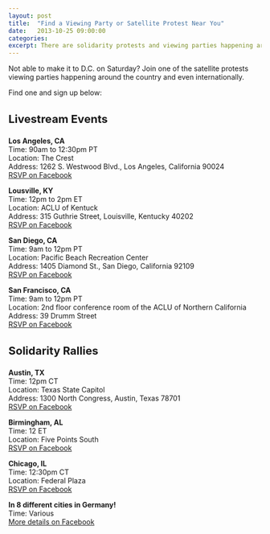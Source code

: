 ```yaml
---
layout: post
title:  "Find a Viewing Party or Satellite Protest Near You"
date:   2013-10-25 09:00:00
categories: 
excerpt: There are solidarity protests and viewing parties happening around the country and even around the world - find one near you!
---
```


Not able to make it to D.C. on Saturday? Join one of the satellite protests viewing parties happening around the country and even internationally.

Find one and sign up below:

<h3 style="font-size: 22px">Livestream Events</h3>


**Los Angeles, CA**<br />
Time: 90am to 12:30pm PT<br />
Location: The Crest<br />
Address: 1262 S. Westwood Blvd., Los Angeles, California 90024<br />
<a href="https://www.facebook.com/events/534671766612996/">RSVP on Facebook</a>


**Lousville, KY**<br />
Time: 12pm to 2pm ET<br />
Location: ACLU of Kentuck<br />
Address: 315 Guthrie Street, Louisville, Kentucky 40202<br />
<a href="https://www.facebook.com/events/455867864531794/">RSVP on Facebook</a>


**San Diego, CA**<br />
Time: 9am to 12pm PT<br />
Location: Pacific Beach Recreation Center<br />
Address: 1405 Diamond St., San Diego, California 92109<br />
<a href="https://www.facebook.com/events/190856811103309/">RSVP on Facebook</a>


**San Francisco, CA**<br />
Time: 9am to 12pm PT<br />
Location: 2nd floor conference room of the ACLU of Northern California<br />
Address: 39 Drumm Street<br />
<a href="https://www.facebook.com/events/606254929431287/">RSVP on Facebook</a>


<h3 style="font-size: 22px">Solidarity Rallies</h3>


**Austin, TX**<br />
Time: 12pm CT<br />
Location: Texas State Capitol<br />
Address: 1300 North Congress, Austin, Texas 78701<br />
<a href="https://www.facebook.com/events/526273097466028/">RSVP on Facebook</a>


**Birmingham, AL**<br />
Time: 12 ET<br />
Location: Five Points South<br />
<a href="https://www.facebook.com/events/589608024436529/">RSVP on Facebook</a>


**Chicago, IL**<br />
Time: 12:30pm CT<br />
Location: Federal Plaza<br />
<a href="https://www.facebook.com/events/589608024436529/">RSVP on Facebook</a>


**In 8 different cities in Germany!**<br />
Time: Various<br />
<a href="https://www.facebook.com/events/333704893440641/">More details on Facebook</a>

